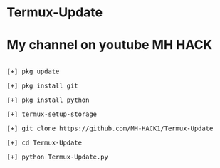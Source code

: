 # Termux-Update

# My channel on youtube MH HACK

<pre>

[+] pkg update

[+] pkg install git 

[+] pkg install python

[+] termux-setup-storage

[+] git clone https://github.com/MH-HACK1/Termux-Update

[+] cd Termux-Update

[+] python Termux-Update.py

</pre>
